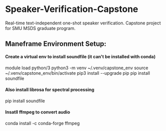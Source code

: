 # Speaker-Verification-Capstone
Real-time text-independent one-shot speaker verification. Capstone project for SMU MSDS graduate program.

## Maneframe Environment Setup:
#### Create a virtual env to install soundfile (it can't be installed with conda)
module load python/3
python3 -m venv ~/.venv/capstone_env
source ~/.venv/capstone_env/bin/activate
pip3 install --upgrade pip
pip install soundfile
#### Also install librosa for spectral processing
pip install soundfile

#### Insatll ffmpeg to convert audio 
conda install -c conda-forge ffmpeg
